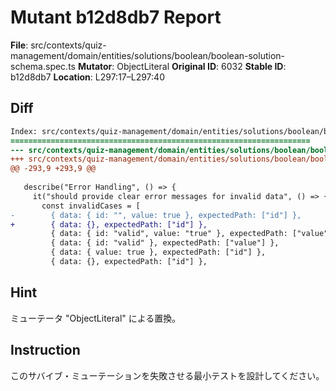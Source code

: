 # Mutant b12d8db7 Report

**File**: src/contexts/quiz-management/domain/entities/solutions/boolean/boolean-solution-schema.spec.ts
**Mutator**: ObjectLiteral
**Original ID**: 6032
**Stable ID**: b12d8db7
**Location**: L297:17–L297:40

## Diff

```diff
Index: src/contexts/quiz-management/domain/entities/solutions/boolean/boolean-solution-schema.spec.ts
===================================================================
--- src/contexts/quiz-management/domain/entities/solutions/boolean/boolean-solution-schema.spec.ts	original
+++ src/contexts/quiz-management/domain/entities/solutions/boolean/boolean-solution-schema.spec.ts	mutated #6032
@@ -293,9 +293,9 @@
 
   describe("Error Handling", () => {
     it("should provide clear error messages for invalid data", () => {
       const invalidCases = [
-        { data: { id: "", value: true }, expectedPath: ["id"] },
+        { data: {}, expectedPath: ["id"] },
         { data: { id: "valid", value: "true" }, expectedPath: ["value"] },
         { data: { id: "valid" }, expectedPath: ["value"] },
         { data: { value: true }, expectedPath: ["id"] },
         { data: {}, expectedPath: ["id"] },
```

## Hint

ミューテータ "ObjectLiteral" による置換。

## Instruction

このサバイブ・ミューテーションを失敗させる最小テストを設計してください。
